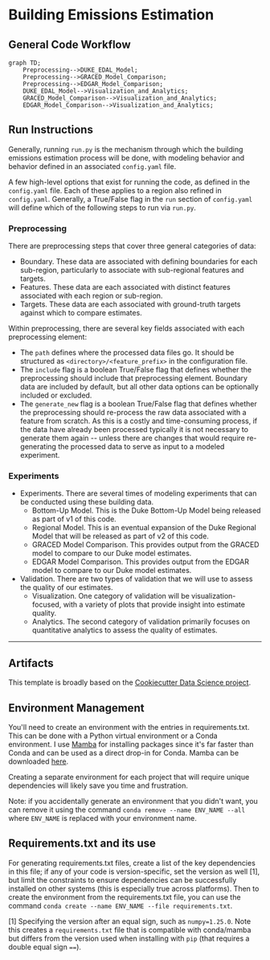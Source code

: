 # Building Emissions Estimation

## General Code Workflow
```mermaid
graph TD;
    Preprocessing-->DUKE_EDAL_Model;
    Preprocessing-->GRACED_Model_Comparison;
    Preprocessing-->EDGAR_Model_Comparison;
    DUKE_EDAL_Model-->Visualization_and_Analytics;
    GRACED_Model_Comparison-->Visualization_and_Analytics;
    EDGAR_Model_Comparison-->Visualization_and_Analytics;
```

## Run Instructions
Generally, running `run.py` is the mechanism through which the building emissions estimation process will be done, with modeling behavior and behavior defined in an associated `config.yaml` file. 

A few high-level options that exist for running the code, as defined in the `config.yaml` file. Each of these applies to a region also refined in `config.yaml`. Generally, a True/False flag in the `run` section of `config.yaml` will define which of the following steps to run via `run.py`. 
### Preprocessing
There are preprocessing steps that cover three general categories of data:
* Boundary. These data are associated with defining boundaries for each sub-region, particularly to associate with sub-regional features and targets. 
* Features. These data are each associated with distinct features associated with each region or sub-region. 
* Targets. These data are each associated with ground-truth targets against which to compare estimates. 

Within preprocessing, there are several key fields associated with each preprocessing element:
* The `path` defines where the processed data files go. It should be structured as `<directory>/<feature_prefix>` in the configuration file.
* The `include` flag is a boolean True/False flag that defines whether the preprocessing should include that preprocessing element. Boundary data are included by default, but all other data options can be optionally included or excluded. 
* The `generate_new` flag is a boolean True/False flag that defines whether the preprocessing should re-process the raw data associated with a feature from scratch. As this is a costly and time-consuming process, if the data have already been processed typically it is not necessary to generate them again -- unless there are changes that would require re-generating the processed data to serve as input to a modeled experiment. 

### Experiments
* Experiments. There are several times of modeling experiments that can be conducted using these building data.
    * Bottom-Up Model. This is the Duke Bottom-Up Model being released as part of v1 of this code. 
    * Regional Model. This is an eventual expansion of the Duke Regional Model that will be released as part of v2 of this code. 
    * GRACED Model Comparison. This provides output from the GRACED model to compare to our Duke model estimates. 
    * EDGAR Model Comparison. This provides output from the EDGAR model to compare to our Duke model estimates. 
* Validation. There are two types of validation that we will use to assess the quality of our estimates.
    * Visualization. One category of validation will be visualization-focused, with a variety of plots that provide insight into estimate quality. 
    * Analytics. The second category of validation primarily focuses on quantitative analytics to assess the quality of estimates. 



------
## Artifacts

This template is broadly based on the [Cookiecutter Data Science project](https://drivendata.github.io/cookiecutter-data-science/).

## Environment Management

You'll need to create an environment with the entries in requirements.txt. This can be done with a Python virtual environment or a Conda environment. I use [Mamba](https://mamba.readthedocs.io/en/latest/) for installing packages since it's far faster than Conda and can be used as a direct drop-in for Conda. Mamba can be downloaded [here](https://github.com/conda-forge/miniforge#mambaforge).

Creating a separate environment for each project that will require unique dependencies will likely save you time and frustration. 

Note: if you accidentally generate an environment that you didn't want, you can remove it using the command `conda remove --name ENV_NAME --all` where `ENV_NAME` is replaced with your environment name.

## Requirements.txt and its use

For generating requirements.txt files, create a list of the key dependencies in this file; if any of your code is version-specific, set the version as well [1], but limit the constraints to ensure dependencies can be successfully installed on other systems (this is especially true across platforms). Then to create the environment from the requirements.txt file, you can use the command `conda create --name ENV_NAME --file requirements.txt`.

[1] Specifying the version after an equal sign, such as `numpy=1.25.0`. Note this creates a `requirements.txt` file that is compatible with conda/mamba but differs from the version used when installing with `pip` (that requires a double equal sign `==`).

